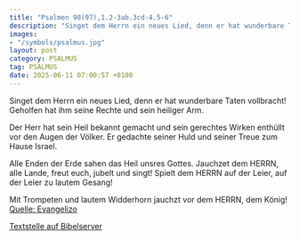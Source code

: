 ```yaml
---
title: "Psalmen 98(97),1.2-3ab.3cd-4.5-6"
description: "Singet dem Herrn ein neues Lied, denn er hat wunderbare Taten vollbracht! Geholfen hat ihm seine Rechte und sein heiliger Arm.  Der Herr hat sein Heil bekannt gemacht und sein gerechtes Wirken enthüllt vor den Augen der Völker. Er gedachte seiner Huld und seiner Treue zum Hau...."
images:
- "/symbols/psalmus.jpg"
layout: post
category: PSALMUS
tag: PSALMUS
date: 2025-06-11 07:00:57 +0100
---
```

Singet dem Herrn ein neues Lied,
denn er hat wunderbare Taten vollbracht!
Geholfen hat ihm seine Rechte
und sein heiliger Arm.

Der Herr hat sein Heil bekannt gemacht
und sein gerechtes Wirken enthüllt vor den Augen der Völker.
Er gedachte seiner Huld
und seiner Treue zum Hause Israel.<!--more-->

Alle Enden der Erde
sahen das Heil unsres Gottes.
Jauchzet dem HERRN, alle Lande, freut euch, jubelt und singt!
Spielt dem HERRN auf der Leier, auf der Leier zu lautem Gesang!

Mit Trompeten und lautem Widderhorn jauchzt vor dem HERRN, dem König!<br>
[Quelle: Evangelizo](https://evangeliumtagfuertag.org/DE/gospel)

[Textstelle auf Bibelserver](https://www.bibleserver.com/EU/ps98(97),1.2-3ab.3cd-4.5-6)
